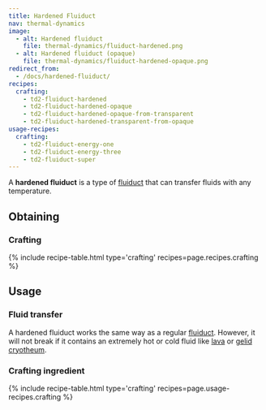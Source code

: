 ```yaml
---
title: Hardened Fluiduct
nav: thermal-dynamics
image:
  - alt: Hardened fluiduct
    file: thermal-dynamics/fluiduct-hardened.png
  - alt: Hardened fluiduct (opaque)
    file: thermal-dynamics/fluiduct-hardened-opaque.png
redirect_from:
  - /docs/hardened-fluiduct/
recipes:
  crafting:
    - td2-fluiduct-hardened
    - td2-fluiduct-hardened-opaque
    - td2-fluiduct-hardened-opaque-from-transparent
    - td2-fluiduct-hardened-transparent-from-opaque
usage-recipes:
  crafting:
    - td2-fluiduct-energy-one
    - td2-fluiduct-energy-three
    - td2-fluiduct-super
---
```


A **hardened fluiduct** is a type of [fluiduct](/docs/thermal-dynamics/fluiduct/) that can
transfer fluids with any temperature.


Obtaining
---------

### Crafting
{% include recipe-table.html type='crafting' recipes=page.recipes.crafting %}


Usage
-----

### Fluid transfer
A hardened fluiduct works the same way as a regular [fluiduct](/docs/thermal-dynamics/fluiduct/).
However, it will not break if it contains an extremely hot or cold fluid like
[lava](https://minecraft.gamepedia.com/Lava) or [gelid
cryotheum](/docs/thermal-foundation-2/gelid-cryotheum/).

### Crafting ingredient
{% include recipe-table.html type='crafting' recipes=page.usage-recipes.crafting %}
